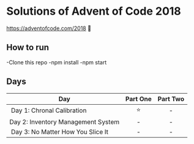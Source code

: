 # Solutions of Advent of Code 2018

https://adventofcode.com/2018 🎄


## How to run
-Clone this repo
-npm install
-npm start

## Days

| Day  | Part One | Part Two |
|---|:---:|:---:|
|️ Day 1: Chronal Calibration | ⭐️ | -️ |
| Day 2: Inventory Management System | -️ | -️ |
|️ Day 3: No Matter How You Slice It  | -️ | - |
